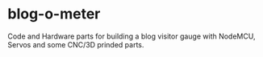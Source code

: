 # blog-o-meter
Code and Hardware parts for building a blog visitor gauge with NodeMCU, Servos and some CNC/3D prinded parts.
